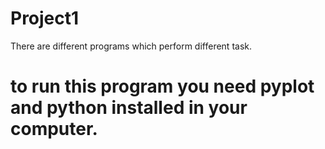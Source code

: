 # Project1
There are different programs which perform different task.
# to run this program you need pyplot and python installed in your computer.
